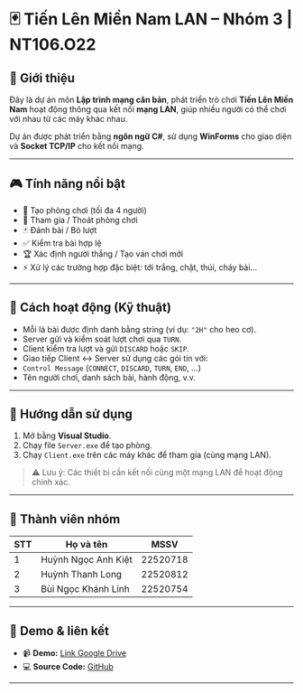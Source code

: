 # 🃏 Tiến Lên Miền Nam LAN – Nhóm 3 | NT106.O22

## 📌 Giới thiệu

Đây là dự án môn **Lập trình mạng căn bản**, phát triển trò chơi **Tiến Lên Miền Nam** hoạt động thông qua kết nối **mạng LAN**, giúp nhiều người có thể chơi với nhau từ các máy khác nhau.

Dự án được phát triển bằng **ngôn ngữ C#**, sử dụng **WinForms** cho giao diện và **Socket TCP/IP** cho kết nối mạng.

---

## 🎮 Tính năng nổi bật

- 🎲 Tạo phòng chơi (tối đa 4 người)
- 👥 Tham gia / Thoát phòng chơi
- 🃏 Đánh bài / Bỏ lượt
- ✅ Kiểm tra bài hợp lệ
- 🏆 Xác định người thắng / Tạo ván chơi mới
- ⚡ Xử lý các trường hợp đặc biệt: tới trắng, chặt, thúi, cháy bài...

---

## 🧩 Cách hoạt động (Kỹ thuật)

- Mỗi lá bài được định danh bằng string (ví dụ: `"2H"` cho heo cơ).
- Server gửi và kiểm soát lượt chơi qua `TURN`.
- Client kiểm tra lượt và gửi `DISCARD` hoặc `SKIP`.
- Giao tiếp Client ↔ Server sử dụng các gói tin với:
- `Control Message` (`CONNECT`, `DISCARD`, `TURN`, `END`, ...)
- Tên người chơi, danh sách bài, hành động, v.v.

---

## 🚀 Hướng dẫn sử dụng

1. Mở bằng **Visual Studio**.
2. Chạy file `Server.exe` để tạo phòng.
3. Chạy `Client.exe` trên các máy khác để tham gia (cùng mạng LAN).

> ⚠️ Lưu ý: Các thiết bị cần kết nối cùng một mạng LAN để hoạt động chính xác.

---

## 👥 Thành viên nhóm

| STT | Họ và tên               | MSSV      |
|-----|--------------------------|-----------|
| 1   | Huỳnh Ngọc Anh Kiệt     | 22520718  |
| 2   | Huỳnh Thanh Long        | 22520812  |
| 3   | Bùi Ngọc Khánh Linh     | 22520754  |

---

## 🔗 Demo & liên kết

- 📹 **Demo:** [Link Google Drive](https://drive.google.com/drive/folders/1n5nc2Q4P7gdJPBuCbeY1lmjuMhBgmFq4?usp=sharing)
- 💻 **Source Code:** [GitHub](https://github.com/kiethippo/KingCards-Project.git)

---

